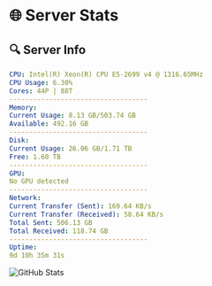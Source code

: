 # 🌐 Server Stats
## 🔍 Server Info
```yaml
CPU: Intel(R) Xeon(R) CPU E5-2699 v4 @ 1316.65MHz
CPU Usage: 6.30%
Cores: 44P | 88T
-----------------------------------
Memory:
Current Usage: 8.13 GB/503.74 GB
Available: 492.16 GB
-----------------------------------
Disk:
Current Usage: 26.06 GB/1.71 TB
Free: 1.60 TB
-----------------------------------
GPU:
No GPU detected
-----------------------------------
Network:
Current Transfer (Sent): 169.64 KB/s
Current Transfer (Received): 58.64 KB/s
Total Sent: 506.13 GB
Total Received: 118.74 GB
-----------------------------------
Uptime:
9d 10h 35m 31s
```
![GitHub Stats](https://img.shields.io/badge/Updated-2025-04-29_03:44:19-blue)